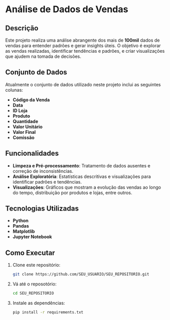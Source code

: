 # Análise de Dados de Vendas

## Descrição

Este projeto realiza uma análise abrangente dos mais de **100mil** dados de vendas para entender padrões e gerar insights úteis. O objetivo é explorar as vendas realizadas, identificar tendências e padrões, e criar visualizações que ajudem na tomada de decisões.

## Conjunto de Dados

Atualmente o conjunto de dados utilizado neste projeto inclui as seguintes colunas:

- **Código da Venda**
- **Data**
- **ID Loja**
- **Produto**
- **Quantidade**
- **Valor Unitário**
- **Valor Final**
- **Comissão**

## Funcionalidades

- **Limpeza e Pré-processamento**: Tratamento de dados ausentes e correção de inconsistências.
- **Análise Exploratória**: Estatísticas descritivas e visualizações para identificar padrões e tendências.
- **Visualizações**: Gráficos que mostram a evolução das vendas ao longo do tempo, distribuição por produtos e lojas, entre outros.

## Tecnologias Utilizadas

- **Python**
- **Pandas**
- **Matplotlib**
- **Jupyter Notebook**

## Como Executar

1. Clone este repositório:
   ```bash
   git clone https://github.com/SEU_USUARIO/SEU_REPOSITORIO.git

2. Vá até o reposotório:
   ```bash
   cd SEU_REPOSITORIO

3. Instale as dependências:
   ```bash
   pip install -r requirements.txt

